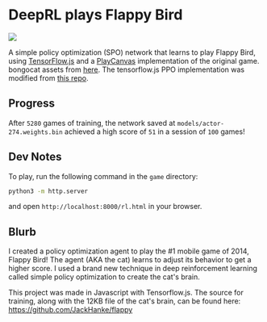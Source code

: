 # DeepRL plays Flappy Bird 

![](./assets/flappytitle.gif)

A simple policy optimization (SPO) network that learns to play Flappy Bird, using [TensorFlow.js](https://www.tensorflow.org/js) and a [PlayCanvas](https://playcanvas.com/) implementation of the original game. bongocat assets from [here](https://github.com/kuroni/bongocat-osu/tree/master). The tensorflow.js PPO implementation was modified from [this repo](https://github.com/zemlyansky/ppo-tfjs/tree/main).

## Progress

After `5280` games of training, the network saved at `models/actor-274.weights.bin` achieved a high score of `51` in a session of `100` games!

## Dev Notes

To play, run the following command in the `game` directory:

```bash
python3 -m http.server
```

and open `http://localhost:8000/rl.html` in your browser.

## Blurb

I created a policy optimization agent to play the #1 mobile game of 2014, Flappy Bird! The agent (AKA the cat) learns to adjust its behavior to get a higher score. I used a brand new technique in deep reinforcement learning called simple policy optimization to create the cat's brain.

This project was made in Javascript with Tensorflow.js. The source for training, along with the 12KB file of the cat's brain, can be found here: https://github.com/JackHanke/flappy